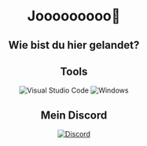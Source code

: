 <div align="center">

# Jooooooooo👋 

 ## **Wie bist du hier gelandet?**   
    

##  **Tools**
<div align="center">
    <img src="https://img.shields.io/badge/VS%20Code-007ACC?style=flat-square&logo=visual-studio-code&logoColor=white" alt="Visual Studio Code">
    <img src="https://img.shields.io/badge/Windows-0078D6?style=flat-square&logo=windows&logoColor=white" alt="Windows">
</div>



##  **Mein Discord**
<div align="center">
    <a href="https://discord.com/users/ateismos" target="_blank">
        <img src="https://img.shields.io/badge/Discord-5865F2?style=flat-square&logo=discord&logoColor=white" alt="Discord">
    </a>
</div>

